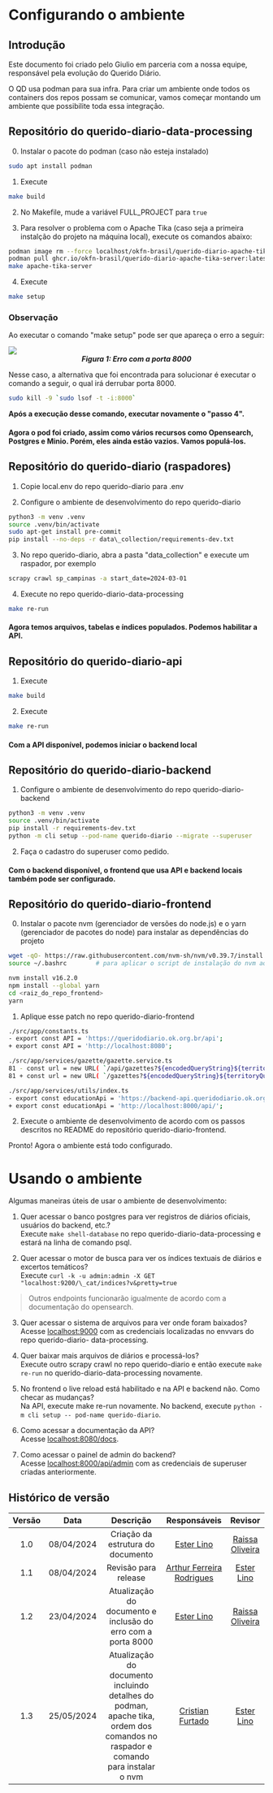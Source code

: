 # Configurando o ambiente

## Introdução
Este documento foi criado pelo Giulio em parceria com a nossa equipe, responsável pela evolução do Querido Diário.

O QD usa podman para sua infra. Para criar um ambiente onde todos os containers dos repos possam se comunicar, vamos começar montando um ambiente que possibilite toda essa integração.

## Repositório do querido-diario-data-processing

0. Instalar o pacote do podman (caso não esteja instalado)

```bash
sudo apt install podman
```

1. Execute  

``` bash
make build
```

2. No Makefile, mude a variável FULL_PROJECT para `true`

3. Para resolver o problema com o Apache Tika (caso seja a primeira instalção do projeto na máquina local), execute os comandos abaixo: 
``` bash
podman image rm --force localhost/okfn-brasil/querido-diario-apache-tika-server 
podman pull ghcr.io/okfn-brasil/querido-diario-apache-tika-server:latest 
make apache-tika-server
```

4. Execute

``` bash
make setup
```
### **Observação**

Ao executar o comando "make setup" pode ser que apareça o erro a seguir:

<img src="./imagens/Erro_porta8000.jpeg"/>
<h5 style="text-align: center; margin: 0 auto">Figura 1: Erro com a porta 8000</h5>

Nesse caso, a alternativa que foi encontrada para solucionar é executar o comando a seguir, o qual irá derrubar porta 8000.

``` bash
sudo kill -9 `sudo lsof -t -i:8000`
```
**Após a execução desse comando, executar novamente o "passo 4".**


#### Agora o pod foi criado, assim como vários recursos como Opensearch, Postgres e Minio. Porém, eles ainda estão vazios. Vamos populá-los.

## Repositório do querido-diario (raspadores)

1. Copie local.env do repo querido-diario para .env 

2. Configure o ambiente de desenvolvimento do repo querido-diario
   
``` bash
python3 -m venv .venv
source .venv/bin/activate
sudo apt-get install pre-commit
pip install --no-deps -r data\_collection/requirements-dev.txt
```

3. No repo querido-diario, abra a pasta "data_collection" e execute um raspador, por exemplo
   
``` bash
scrapy crawl sp_campinas -a start_date=2024-03-01
```

4. Execute no repo querido-diario-data-processing
   
``` bash
make re-run
```

#### Agora temos arquivos, tabelas e índices populados. Podemos habilitar a API.

## Repositório do querido-diario-api

1. Execute 
   
``` bash
make build
``` 

2. Execute 
   
``` bash
make re-run
```

#### Com a API disponível, podemos iniciar o backend local

## Repositório do querido-diario-backend

1. Configure o ambiente de desenvolvimento do repo querido-diario-backend
   
```bash
python3 -m venv .venv
source .venv/bin/activate
pip install -r requirements-dev.txt
python -m cli setup --pod-name querido-diario --migrate --superuser 
```

2. Faça o cadastro do superuser como pedido.

#### Com o backend disponível, o frontend que usa API e backend locais também pode ser configurado.

## Repositório do querido-diario-frontend

0. Instalar o pacote nvm (gerenciador de versões do node.js) e o yarn (gerenciador de pacotes do node) para instalar as dependências do projeto
```bash
wget -qO- https://raw.githubusercontent.com/nvm-sh/nvm/v0.39.7/install.sh
source ~/.bashrc        # para aplicar o script de instalação do nvm ao bash

nvm install v16.2.0
npm install --global yarn
cd <raiz_do_repo_frontend>
yarn
``` 

1. Aplique esse patch no repo querido-diario-frontend

```bash
./src/app/constants.ts 
- export const API = 'https://queridodiario.ok.org.br/api'; 
+ export const API = 'http://localhost:8080';

./src/app/services/gazette/gazette.service.ts 
81 - const url = new URL( `/api/gazettes?${encodedQueryString}${territoryQuery}` ,  `https://queridodiario.ok.org.br` ).toString(); 
81 + const url = new URL( `/gazettes?${encodedQueryString}${territoryQuery}` ,  `http://localhost:8080` ).toString(); 

./src/app/services/utils/index.ts
- export const educationApi = 'https://backend-api.queridodiario.ok.org.br/api/'; 
+ export const educationApi = 'http://localhost:8000/api/'; 
```

2. Execute o ambiente de desenvolvimento de acordo com os passos descritos no README do repositório querido-diario-frontend.

Pronto! Agora o ambiente está todo configurado.

# Usando o ambiente

Algumas maneiras úteis de usar o ambiente de desenvolvimento:

1. Quer acessar o banco postgres para ver registros de diários oficiais, usuários do backend, etc.?<br>
    Execute `make shell-database` no repo querido-diario-data-processing e estará na linha de comando psql.

2. Quer acessar o motor de busca para ver os índices textuais de diários e excertos temáticos?<br>
    Execute `curl -k -u admin:admin -X GET "localhost:9200/\_cat/indices?v&pretty=true`
> Outros endpoints  funcionarão  igualmente  de  acordo  com  a  documentação  do  opensearch.

3. Quer acessar o sistema de arquivos para ver onde foram baixados?<br>
    Acesse  [localhost:9000](http://localhost:9000) com  as  credenciais localizadas  no  envvars do repo  querido-diario- data-processing.

4. Quer baixar mais arquivos de diários e processá-los?<br>
    Execute outro scrapy crawl no repo querido-diario e então execute `make re-run` no querido-diario-data-processing novamente. 

5. No frontend o live reload está habilitado e na API e backend não. Como checar as mudanças?<br>
    Na API, execute make re-run novamente. No backend, execute `python -m cli setup -- pod-name querido-diario`.

6. Como acessar a documentação da API?<br>
    Acesse [localhost:8080/docs](http://localhost:8080). 

7. Como acessar o painel de admin do backend?<br>
    Acesse [localhost:8000/api/admin](http://localhost:8080/api/admin) com as credenciais de superuser criadas anteriormente.

## Histórico de versão

| Versão |    Data    |             Descrição             |                              Responsáveis                               |                        Revisor                         |
| :----: | :--------: | :-------------------------------: | :---------------------------------------------------------------------: | :----------------------------------------------------: |
|  1.0   | 08/04/2024 | Criação da estrutura do documento |               [Ester Lino](https://github.com/esteerlino)               | [Raissa Oliveira](https://github.com/raissamsoliveira) |
|  1.1   | 08/04/2024 |       Revisão para release        | [Arthur Ferreira Rodrigues](https://github.com/ArthurFerreiraRodrigues) |      [Ester Lino](https://github.com/esteerlino)       |
|  1.2   | 23/04/2024 | Atualização do documento e inclusão do erro com a porta 8000 |               [Ester Lino](https://github.com/esteerlino)               | [Raissa Oliveira](https://github.com/raissamsoliveira) |
|  1.3   | 25/05/2024 | Atualização do documento incluindo detalhes do podman, apache tika, ordem dos comandos no raspador e comando para instalar o nvm |               [Cristian Furtado](https://github.com/csafurtado)               | [Ester Lino](https://github.com/esteerlino) |